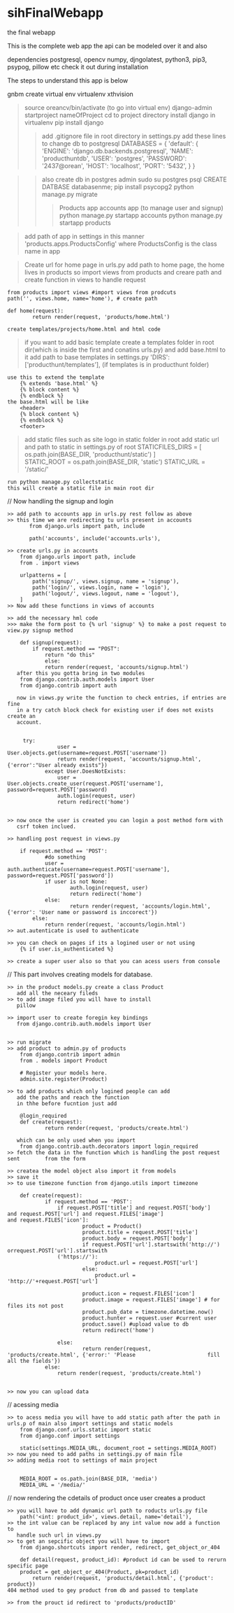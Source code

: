 # sihFinalWebapp
the final webapp


This is the complete web app the api can be modeled over it and also 


dependencies postgresql, opencv numpy, djngolatest, python3, pip3, psypog, pillow etc check it out during installation

The steps to understand this app is below


gnbm
create virtual env
virtualenv xthvision

> source oreancv/bin/activate (to go into virtual env)
> django-admin startproject nameOfProject
> cd to project directory
> install django in virtualenv
> pip install django
>> add .gitignore file in root directory
>> in settings.py add these lines to change db to postgresql
	DATABASES = {
    'default': {
        'ENGINE': 'django.db.backends.postgresql',
        'NAME': 'producthuntdb',
        'USER': 'postgres',
	'PASSWORD': '2437@orean',
        'HOST': 'localhost',
        'PORT': '5432',
    }
}

>> also create db in postgres admin 
	sudo su postgres
	psql
	CREATE DATBASE databasenme;
>> pip install psycopg2
> python manage.py migrate
>>> Products app
>>> accounts app (to manage user and signup)
>>> python manage.py startapp accounts
>>> python manage.py startapp products


 
> add path of app in settings
	in this manner 'products.apps.ProductsConfig'
	where ProductsConfig is the class name in app



> Create url for home page
	in urls.py add path to home page, the home lives in products
	so import views from products and creare path and create function in views 		to handle request

	from products import views #import views from prodcuts
	path('', views.home, name='home'), # create path
	
	def home(request):
    		return render(request, 'products/home.html')	
	
	create templates/projects/home.html and html code



> 	if you want to add basic template create a templates folder in root 		dir(which is inside the first and conatins urls.py) and add base.html to it
	add path to base templates in settings.py
	'DIRS': ['producthunt/templates'], (if templates is in producthunt folder)

	use this to extend the template
		{% extends 'base.html' %}
		{% block content %}
		{% endblock %}
	the base.html will be like
		<header>
		{% block content %}
		{% endblock %}
		<footer>

>	add static files such as site logo in static folder in root
	add static url and path to static in settings.py of root
		STATICFILES_DIRS = [
		    os.path.join(BASE_DIR, 'producthunt/static')
		]	
		STATIC_ROOT = os.path.join(BASE_DIR, 'static')
		STATIC_URL = '/static/'

	run python manage.py collectstatic
	this will create a static file in main root dir

// Now handling the signup and login

	>> add path to accounts app in urls.py rest follow as above
	>> this time we are redirecting tu urls present in accounts
		   from django.urls import path, include

		   path('accounts', include('accounts.urls'),
		
	>> create urls.py in accounts
		from django.urls import path, include
		from . import views

		urlpatterns = [
		    path('signup/', views.signup, name = 'signup'),
		    path('login/', views.login, name = 'login'),
		    path('logout/', views.logout, name = 'logout'),
		]
	>> Now add these functions in views of accounts

	>> add the necessary hml code 
	>>> make the form post to {% url 'signup' %} to make a post request to 		    view.py signup method 

		def signup(request):
		    if request.method == "POST":
		        return "do this"
    		    else:
        		return render(request, 'accounts/signup.html')
	   after this you gotta bring in two modules
		from django.contrib.auth.models import User
		from django.contrib import auth

	   now in views.py write the function to check entries, if entries are fine
	   in a try catch block check for existing user if does not exists create an
	   account.

		
		 try:
	                user = User.objects.get(username=request.POST['username'])
	                return render(request, 'accounts/signup.html', 				{'error':"User already exists"}) 
            	except User.DoesNotExists:
                	user = User.objects.create_user(request.POST['username'], 				password=request.POST['password)
                	auth.login(request, user)
                	return redirect('home')


	>> now once the user is created you can login a post method form with 
	   csrf token inclued.

	>> handling post request in views.py

		if request.method == 'POST':
		        #do something
        		user = auth.authenticate(username=request.POST['username'], 				password=request.POST['password'])
        		if user is not None:
            			auth.login(request, user)
            			return redirect('home')
        		else:
            			return render(request, 'accounts/login.html', 					{'error': 'User name or password is inccorect'})
    		else:
        		return render(request, 'accounts/login.html')   
	>> aut.autenticate is used to authenticate 

	>> you can check on pages if its a logined user or not using
		{% if user.is_authenticated %}

	>> create a super user also so that you can acess users from console


// This part involves creating models for database.

	>> in the product models.py create a class Product 
	   add all the neceary fileds
	>> to add image filed you will have to install 
	   pillow

	>> import user to create foregin key bindings
	   from django.contrib.auth.models import User


	>> run migrate
	>> add product to admin.py of products
		from django.contrib import admin
		from . models import Product

		# Register your models here.
		admin.site.register(Product)

	>> to add products which only logined people can add
	   add the paths and reach the function
	   in thhe before fucntion just add 
		
		@login_required
		def create(request):
    			return render(request, 'products/create.html')
	   
	   which can be only used when you import
		from django.contrib.auth.decorators import login_required
	>> fetch the data in the function which is handling the post request sent 	     from the form

	>> createa the model object also import it from models
	>> save it 
	>> to use timezone function from django.utils import timezone

		def create(request):
    			if request.method == 'POST':
        			if request.POST['title'] and request.POST['body'] 					and request.POST['url'] and request.FILES['image'] 					and request.FILES['icon']:
            				product = Product()
            				product.title = request.POST['title']
            				product.body = request.POST['body']
            				if request.POST['url'].startswith('http://') 						orrequest.POST['url'].startswith
					('https://'): 
                				product.url = request.POST['url']
            				else:
                				product.url = 							'http://'+request.POST['url']
            
            				product.icon = request.FILES['icon']
            				product.image = request.FILES['image'] # for 						files its not post
            				product.pub_date = timezone.datetime.now()
            				product.hunter = request.user #current user
            				product.save() #upload value to db
            				return redirect('home')

        			else:
            				return render(request, 						'products/create.html', {'error:' 'Please 						fill all the fields'})
    			else:
        			return render(request, 'products/create.html')


	>> now you can upload data

// acessing media 

	>> to acess media you will have to add static path after the path in urls.p of main also import settings and static models
		from django.conf.urls.static import static 
		from django.conf import settings		

		static(settings.MEDIA_URL, document_root = settings.MEDIA_ROOT)
	>> now you need to add paths in settings.py of main file
	>> adding media root to settings of main project

		
		MEDIA_ROOT = os.path.join(BASE_DIR, 'media')
		MEDIA_URL = '/media/' 


// now rendering the cdetails of product once user creates a product

	>> you will have to add dynamic url path to roducts urls.py file
		path('<int: product_id>', views.detail, name='detail'),
	>> the int value can be replaced by any int value now add a function to 
	   handle such url in views.py
	>> to get an sepcific object you will have to import
		from django.shortcuts import render, redirect, get_object_or_404
		
		def detail(request, product_id): #product id can be used to rerurn 			specific page
		product = get_object_or_404(Product, pk=product_id)
    		return render(request, 'products/detail.html', {'product': product})
	404 method used to gey product from db and passed to template
	
	>> from the prouct id redirect to 'products/productID'
	































	
	





























